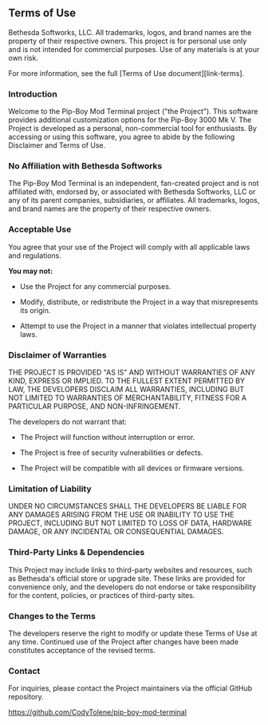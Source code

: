 ## Terms of Use

Bethesda Softworks, LLC. All trademarks, logos, and brand names are the property of their respective owners. This project is for personal use only and is not intended for commercial purposes. Use of any materials is at your own risk.

For more information, see the full [Terms of Use document][link-terms].

### Introduction

Welcome to the Pip-Boy Mod Terminal project ("the Project"). This software provides additional customization options for the Pip-Boy 3000 Mk V. The Project is developed as a personal, non-commercial tool for enthusiasts. By accessing or using this software, you agree to abide by the following Disclaimer and Terms of Use.

### No Affiliation with Bethesda Softworks

The Pip-Boy Mod Terminal is an independent, fan-created project and is not affiliated with, endorsed by, or associated with Bethesda Softworks, LLC or any of its parent companies, subsidiaries, or affiliates. All trademarks, logos, and brand names are the property of their respective owners.

### Acceptable Use

You agree that your use of the Project will comply with all applicable laws and regulations.

**You may not:**

- Use the Project for any commercial purposes.

- Modify, distribute, or redistribute the Project in a way that misrepresents its origin.

- Attempt to use the Project in a manner that violates intellectual property laws.

### Disclaimer of Warranties

THE PROJECT IS PROVIDED "AS IS" AND WITHOUT WARRANTIES OF ANY KIND, EXPRESS OR IMPLIED. TO THE FULLEST EXTENT PERMITTED BY LAW, THE DEVELOPERS DISCLAIM ALL WARRANTIES, INCLUDING BUT NOT LIMITED TO WARRANTIES OF MERCHANTABILITY, FITNESS FOR A PARTICULAR PURPOSE, AND NON-INFRINGEMENT.

The developers do not warrant that:

- The Project will function without interruption or error.

- The Project is free of security vulnerabilities or defects.

- The Project will be compatible with all devices or firmware versions.

### Limitation of Liability

UNDER NO CIRCUMSTANCES SHALL THE DEVELOPERS BE LIABLE FOR ANY DAMAGES ARISING FROM THE USE OR INABILITY TO USE THE PROJECT, INCLUDING BUT NOT LIMITED TO LOSS OF DATA, HARDWARE DAMAGE, OR ANY INCIDENTAL OR CONSEQUENTIAL DAMAGES.

### Third-Party Links & Dependencies

This Project may include links to third-party websites and resources, such as Bethesda's official store or upgrade site. These links are provided for convenience only, and the developers do not endorse or take responsibility for the content, policies, or practices of third-party sites.

### Changes to the Terms

The developers reserve the right to modify or update these Terms of Use at any time. Continued use of the Project after changes have been made constitutes acceptance of the revised terms.

### Contact

For inquiries, please contact the Project maintainers via the official GitHub repository.

https://github.com/CodyTolene/pip-boy-mod-terminal

